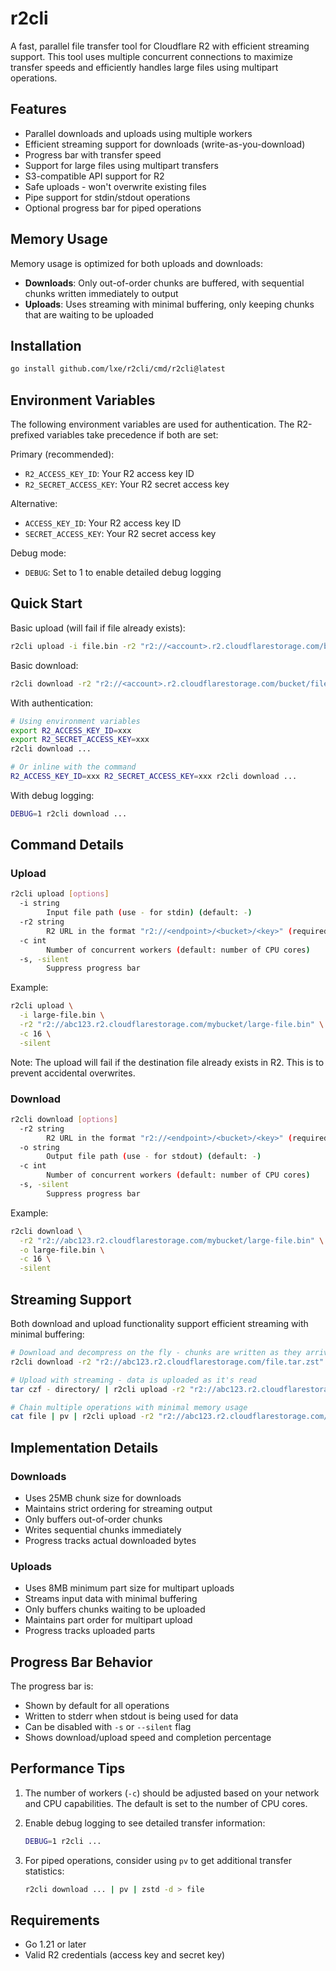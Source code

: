 # r2cli

A fast, parallel file transfer tool for Cloudflare R2 with efficient streaming support. This tool uses multiple concurrent connections to maximize transfer speeds and efficiently handles large files using multipart operations.

## Features

- Parallel downloads and uploads using multiple workers
- Efficient streaming support for downloads (write-as-you-download)
- Progress bar with transfer speed
- Support for large files using multipart transfers
- S3-compatible API support for R2
- Safe uploads - won't overwrite existing files
- Pipe support for stdin/stdout operations
- Optional progress bar for piped operations

## Memory Usage

Memory usage is optimized for both uploads and downloads:
- **Downloads**: Only out-of-order chunks are buffered, with sequential chunks written immediately to output
- **Uploads**: Uses streaming with minimal buffering, only keeping chunks that are waiting to be uploaded

## Installation

```bash
go install github.com/lxe/r2cli/cmd/r2cli@latest
```

## Environment Variables

The following environment variables are used for authentication. The R2-prefixed variables take precedence if both are set:

Primary (recommended):
- `R2_ACCESS_KEY_ID`: Your R2 access key ID
- `R2_SECRET_ACCESS_KEY`: Your R2 secret access key

Alternative:
- `ACCESS_KEY_ID`: Your R2 access key ID
- `SECRET_ACCESS_KEY`: Your R2 secret access key

Debug mode:
- `DEBUG`: Set to 1 to enable detailed debug logging

## Quick Start

Basic upload (will fail if file already exists):
```bash
r2cli upload -i file.bin -r2 "r2://<account>.r2.cloudflarestorage.com/bucket/file.bin" -c 16
```

Basic download:
```bash
r2cli download -r2 "r2://<account>.r2.cloudflarestorage.com/bucket/file.bin" -o file.bin -c 16
```

With authentication:
```bash
# Using environment variables
export R2_ACCESS_KEY_ID=xxx
export R2_SECRET_ACCESS_KEY=xxx
r2cli download ...

# Or inline with the command
R2_ACCESS_KEY_ID=xxx R2_SECRET_ACCESS_KEY=xxx r2cli download ...
```

With debug logging:
```bash
DEBUG=1 r2cli download ...
```

## Command Details

### Upload

```bash
r2cli upload [options]
  -i string
        Input file path (use - for stdin) (default: -)
  -r2 string
        R2 URL in the format "r2://<endpoint>/<bucket>/<key>" (required)
  -c int
        Number of concurrent workers (default: number of CPU cores)
  -s, -silent
        Suppress progress bar
```

Example:
```bash
r2cli upload \
  -i large-file.bin \
  -r2 "r2://abc123.r2.cloudflarestorage.com/mybucket/large-file.bin" \
  -c 16 \
  -silent
```

Note: The upload will fail if the destination file already exists in R2. This is to prevent accidental overwrites.

### Download

```bash
r2cli download [options]
  -r2 string
        R2 URL in the format "r2://<endpoint>/<bucket>/<key>" (required)
  -o string
        Output file path (use - for stdout) (default: -)
  -c int
        Number of concurrent workers (default: number of CPU cores)
  -s, -silent
        Suppress progress bar
```

Example:
```bash
r2cli download \
  -r2 "r2://abc123.r2.cloudflarestorage.com/mybucket/large-file.bin" \
  -o large-file.bin \
  -c 16 \
  -silent
```

## Streaming Support

Both download and upload functionality support efficient streaming with minimal buffering:

```bash
# Download and decompress on the fly - chunks are written as they arrive
r2cli download -r2 "r2://abc123.r2.cloudflarestorage.com/file.tar.zst" -o - | zstd -d | tar x

# Upload with streaming - data is uploaded as it's read
tar czf - directory/ | r2cli upload -r2 "r2://abc123.r2.cloudflarestorage.com/backup.tar.gz"

# Chain multiple operations with minimal memory usage
cat file | pv | r2cli upload -r2 "r2://abc123.r2.cloudflarestorage.com/file"
```

## Implementation Details

### Downloads
- Uses 25MB chunk size for downloads
- Maintains strict ordering for streaming output
- Only buffers out-of-order chunks
- Writes sequential chunks immediately
- Progress tracks actual downloaded bytes

### Uploads
- Uses 8MB minimum part size for multipart uploads
- Streams input data with minimal buffering
- Only buffers chunks waiting to be uploaded
- Maintains part order for multipart upload
- Progress tracks uploaded parts

## Progress Bar Behavior

The progress bar is:
- Shown by default for all operations
- Written to stderr when stdout is being used for data
- Can be disabled with `-s` or `--silent` flag
- Shows download/upload speed and completion percentage

## Performance Tips

1. The number of workers (`-c`) should be adjusted based on your network and CPU capabilities. The default is set to the number of CPU cores.

2. Enable debug logging to see detailed transfer information:
   ```bash
   DEBUG=1 r2cli ...
   ```

3. For piped operations, consider using `pv` to get additional transfer statistics:
   ```bash
   r2cli download ... | pv | zstd -d > file
   ```

## Requirements

- Go 1.21 or later
- Valid R2 credentials (access key and secret key) 